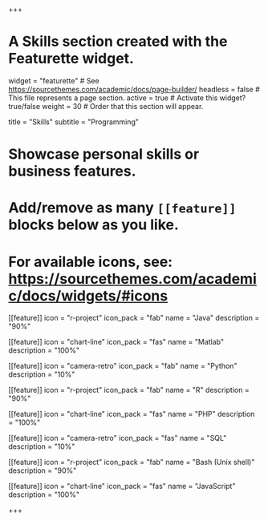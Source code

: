 +++
# A Skills section created with the Featurette widget.
widget = "featurette"  # See https://sourcethemes.com/academic/docs/page-builder/
headless = false  # This file represents a page section.
active = true  # Activate this widget? true/false
weight = 30  # Order that this section will appear.

title = "Skills"
subtitle = "Programming"

# Showcase personal skills or business features.
# 
# Add/remove as many `[[feature]]` blocks below as you like.
# 
# For available icons, see: https://sourcethemes.com/academic/docs/widgets/#icons
  
  
[[feature]]
  icon = "r-project"
  icon_pack = "fab"
  name = "Java"
  description = "90%"
  
[[feature]]
  icon = "chart-line"
  icon_pack = "fas"
  name = "Matlab"
  description = "100%"  
  
[[feature]]
  icon = "camera-retro"
  icon_pack = "fab"
  name = "Python"
  description = "10%"
  
[[feature]]
  icon = "r-project"
  icon_pack = "fab"
  name = "R"
  description = "90%"
  
[[feature]]
  icon = "chart-line"
  icon_pack = "fas"
  name = "PHP"
  description = "100%"  
  
[[feature]]
  icon = "camera-retro"
  icon_pack = "fas"
  name = "SQL"
  description = "10%"
  
[[feature]]
  icon = "r-project"
  icon_pack = "fab"
  name = "Bash (Unix shell)"
  description = "90%"
  
[[feature]]
  icon = "chart-line"
  icon_pack = "fas"
  name = "JavaScript"
  description = "100%"  

+++
